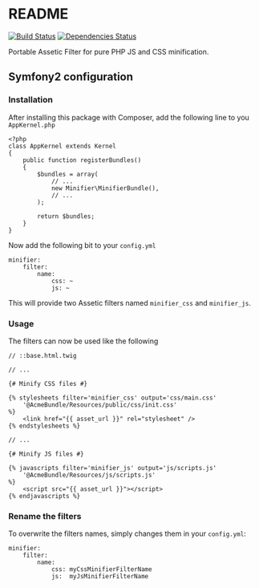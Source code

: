 README
======

[![Build Status](https://secure.travis-ci.org/toopay/assetic-minifier.png?branch=master)](http://travis-ci.org/toopay/assetic-minifier.png?branch=master) [![Dependencies Status](https://depending.in/toopay/assetic-minifier.png)](http://depending.in/toopay/assetic-minifier)

Portable Assetic Filter for pure PHP JS and CSS minification.

## Symfony2 configuration

### Installation

After installing this package with Composer, add the following line to you `AppKernel.php`

    <?php
    class AppKernel extends Kernel
    {
        public function registerBundles()
        {
            $bundles = array(
                // ...
                new Minifier\MinifierBundle(),
                // ...
            );

            return $bundles;
        }
    }

Now add the following bit to your `config.yml`

    minifier:
        filter:
            name:
                css: ~
                js: ~

This will provide two Assetic filters named `minifier_css` and `minifier_js`. 

### Usage

The filters can now be used like the following

    // ::base.html.twig

    // ...

    {# Minify CSS files #}

    {% stylesheets filter='minifier_css' output='css/main.css'
        '@AcmeBundle/Resources/public/css/init.css'
    %}
        <link href="{{ asset_url }}" rel="stylesheet" />
    {% endstylesheets %}

    // ...

    {# Minify JS files #}

    {% javascripts filter='minifier_js' output='js/scripts.js'
        '@AcmeBundle/Resources/js/scripts.js'
    %}
        <script src="{{ asset_url }}"></script>
    {% endjavascripts %}

### Rename the filters

To overwrite the filters names, simply changes them in your `config.yml`:

    minifier:
        filter:
            name:
                css: myCssMinifierFilterName
                js:  myJsMinifierFilterName